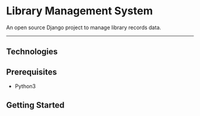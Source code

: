# Library Management System

An open source Django project to manage library records data.

***

## Technologies

## Prerequisites
  - Python3
  
## Getting Started

